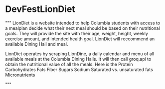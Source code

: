 # DevFestLionDiet
"""
LionDiet is a website intended to help Columbia students with access to a mealplan decide what their next meal should be based on their nutritional goals. They will provide the site with their age, weight, height, weekly exercise amount, and intended health goal. LionDiet will reccommend an available Dining Hall and meal.

LionDiet operates by scraping LionDine, a daily calendar and menu of all available meals at the Columbia Dining Halls. It will then call groq.api to obtain the nutritional value of all the meals. Here is the 
Protein
Carbohydrates
Fats
Fiber
Sugars
Sodium
Saturated vs. unsaturated fats
Micronutrients

"""
